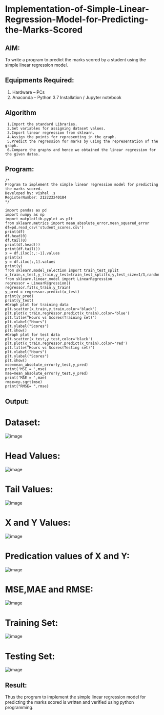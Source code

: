 # Implementation-of-Simple-Linear-Regression-Model-for-Predicting-the-Marks-Scored

## AIM:
To write a program to predict the marks scored by a student using the simple linear regression model.

## Equipments Required:
1. Hardware – PCs
2. Anaconda – Python 3.7 Installation / Jupyter notebook

## Algorithm
```
 1.Import the standard Libraries.
 2.Set variables for assigning dataset values.
 3.Import linear regression from sklearn.
 4.Assign the points for representing in the graph.
 5.Predict the regression for marks by using the representation of the graph.
 6.Compare the graphs and hence we obtained the linear regression for the given datas.
```

## Program:
```
/*
Program to implement the simple linear regression model for predicting the marks scored.
Developed by: vishal .s 
RegisterNumber: 212223240184
*/
```

```
import pandas as pd
import numpy as np
import matplotlib.pyplot as plt
from sklearn.metrics import mean_absolute_error,mean_squared_error
df=pd.read_csv('student_scores.csv')
print(df)
df.head(0)
df.tail(0)
print(df.head())
print(df.tail())
x = df.iloc[:,:-1].values
print(x)
y = df.iloc[:,1].values
print(y)
from sklearn.model_selection import train_test_split
x_train,x_test,y_train,y_test=train_test_split(x,y,test_size=1/3,random_state=0)
from sklearn.linear_model import LinearRegression
regressor = LinearRegression()
regressor.fit(x_train,y_train)
y_pred = regressor.predict(x_test)
print(y_pred)
print(y_test)
#Graph plot for training data
plt.scatter(x_train,y_train,color='black')
plt.plot(x_train,regressor.predict(x_train),color='blue')
plt.title("Hours vs Scores(Training set)")
plt.xlabel("Hours")
plt.ylabel("Scores")
plt.show()
#Graph plot for test data
plt.scatter(x_test,y_test,color='black')
plt.plot(x_train,regressor.predict(x_train),color='red')
plt.title("Hours vs Scores(Testing set)")
plt.xlabel("Hours")
plt.ylabel("Scores")
plt.show()
mse=mean_absolute_error(y_test,y_pred)
print('MSE = ',mse)
mae=mean_absolute_error(y_test,y_pred)
print('MAE = ',mae)
rmse=np.sqrt(mse)
print("RMSE= ",rmse) 
```

## Output:
# Dataset:
![image](https://github.com/23013753/Implementation-of-Simple-Linear-Regression-Model-for-Predicting-the-Marks-Scored/assets/145634121/42922c96-19fa-4e52-8210-5181559d16b0)


# Head Values:
![image](https://github.com/23013753/Implementation-of-Simple-Linear-Regression-Model-for-Predicting-the-Marks-Scored/assets/145634121/97e1071d-8767-4e88-a306-47fd61023312)

# Tail Values:

![image](https://github.com/23013753/Implementation-of-Simple-Linear-Regression-Model-for-Predicting-the-Marks-Scored/assets/145634121/b10726f8-cb88-47ba-897f-cf68270d1fab)

# X and Y Values:

![image](https://github.com/23013753/Implementation-of-Simple-Linear-Regression-Model-for-Predicting-the-Marks-Scored/assets/145634121/6edd4a89-a931-44fa-bdce-07965446f931)

# Predication values of X and Y:

![image](https://github.com/23013753/Implementation-of-Simple-Linear-Regression-Model-for-Predicting-the-Marks-Scored/assets/145634121/66fca703-916e-45d0-96eb-41e6ae385912)

# MSE,MAE and RMSE:

![image](https://github.com/23013753/Implementation-of-Simple-Linear-Regression-Model-for-Predicting-the-Marks-Scored/assets/145634121/a692e7ee-4835-4468-8e2b-d9c039151260)

# Training Set:

![image](https://github.com/23013753/Implementation-of-Simple-Linear-Regression-Model-for-Predicting-the-Marks-Scored/assets/145634121/6e63651b-08c5-4f7b-a0d5-fb70d64f4d66)

# Testing Set:

![image](https://github.com/23013753/Implementation-of-Simple-Linear-Regression-Model-for-Predicting-the-Marks-Scored/assets/145634121/e7545158-d8de-429c-9312-4750f460e2e0)

## Result:
Thus the program to implement the simple linear regression model for predicting the marks scored is written and verified using python programming.
